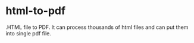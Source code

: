 # html-to-pdf
.HTML file to PDF. It can process thousands of html files and can put them into single pdf file. 

